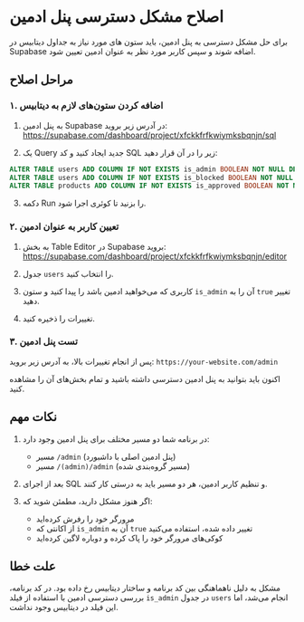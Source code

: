 # اصلاح مشکل دسترسی پنل ادمین

برای حل مشکل دسترسی به پنل ادمین، باید ستون های مورد نیاز به جداول دیتابیس در Supabase اضافه شوند و سپس کاربر مورد نظر به عنوان ادمین تعیین شود.

## مراحل اصلاح

### ۱. اضافه کردن ستون‌های لازم به دیتابیس

1. به پنل ادمین Supabase در آدرس زیر بروید:
   https://supabase.com/dashboard/project/xfckkfrfkwiymksbqnjn/sql

2. یک Query جدید ایجاد کنید و کد SQL زیر را در آن قرار دهید:

```sql
ALTER TABLE users ADD COLUMN IF NOT EXISTS is_admin BOOLEAN NOT NULL DEFAULT false;
ALTER TABLE users ADD COLUMN IF NOT EXISTS is_blocked BOOLEAN NOT NULL DEFAULT false;
ALTER TABLE products ADD COLUMN IF NOT EXISTS is_approved BOOLEAN NOT NULL DEFAULT false;
```

3. دکمه Run را بزنید تا کوئری اجرا شود.

### ۲. تعیین کاربر به عنوان ادمین

1. به بخش Table Editor در Supabase بروید:
   https://supabase.com/dashboard/project/xfckkfrfkwiymksbqnjn/editor

2. جدول `users` را انتخاب کنید.

3. کاربری که می‌خواهید ادمین باشد را پیدا کنید و ستون `is_admin` آن را به `true` تغییر دهید.

4. تغییرات را ذخیره کنید.

### ۳. تست پنل ادمین

پس از انجام تغییرات بالا، به آدرس زیر بروید:
   `https://your-website.com/admin`

اکنون باید بتوانید به پنل ادمین دسترسی داشته باشید و تمام بخش‌های آن را مشاهده کنید.

## نکات مهم

1. در برنامه شما دو مسیر مختلف برای پنل ادمین وجود دارد:
   - مسیر `/admin` (پنل ادمین اصلی با داشبورد)
   - مسیر `/(admin)/admin` (مسیر گروه‌بندی شده)

2. بعد از اجرای SQL و تنظیم کاربر ادمین، هر دو مسیر باید به درستی کار کنند.

3. اگر هنوز مشکل دارید، مطمئن شوید که:
   - مرورگر خود را رفرش کرده‌اید
   - از اکانتی که `is_admin` آن به `true` تغییر داده شده، استفاده می‌کنید
   - کوکی‌های مرورگر خود را پاک کرده و دوباره لاگین کرده‌اید

## علت خطا

مشکل به دلیل ناهماهنگی بین کد برنامه و ساختار دیتابیس رخ داده بود. در کد برنامه، بررسی دسترسی ادمین با استفاده از فیلد `is_admin` در جدول `users` انجام می‌شد، اما این فیلد در دیتابیس وجود نداشت. 